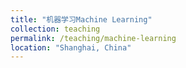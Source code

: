 ```yaml
---
title: "机器学习Machine Learning"
collection: teaching
permalink: /teaching/machine-learning
location: "Shanghai, China"
---
```


